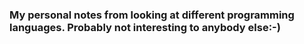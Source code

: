 ### My personal notes from looking at different programming languages. Probably not interesting to anybody else:-)